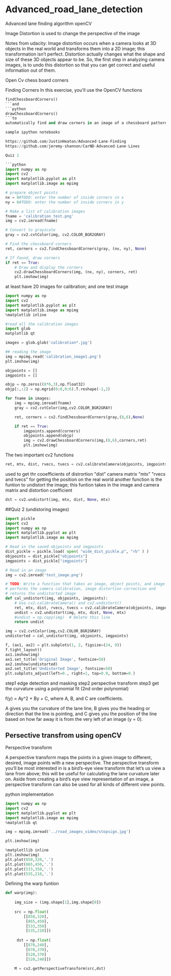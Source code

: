 # Advanced_road_lane_detection
Advanced lane finding algorithm openCV

Image Distortion is used to change the perspective of the image

Notes from udacity:
Image distortion occurs when a camera looks at 3D objects in the real world and transforms them into a 2D image;
this transformation isn’t perfect. Distortion actually changes what the shape and size of these 3D objects appear to be. 
So, the first step in analyzing camera images, is to undo this distortion so that you can get correct and useful 
information out of them.


Open Cv chess board corners

Finding Corners
In this exercise, you'll use the OpenCV functions 
```python 
findChessboardCorners()
```and
```python 
drawChessboardCorners() 
```to 
automatically find and draw corners in an image of a chessboard pattern.

sample ipython notebooks

https://github.com/JustinHeaton/Advanced-Lane-Finding
https://github.com/jeremy-shannon/CarND-Advanced-Lane-Lines

Quiz 1

```python
import numpy as np
import cv2
import matplotlib.pyplot as plt
import matplotlib.image as mpimg

# prepare object points
nx = 8#TODO: enter the number of inside corners in x
ny = 6#TODO: enter the number of inside corners in y

# Make a list of calibration images
fname = 'calibration_test.png'
img = cv2.imread(fname)

# Convert to grayscale
gray = cv2.cvtColor(img, cv2.COLOR_BGR2GRAY)

# Find the chessboard corners
ret, corners = cv2.findChessboardCorners(gray, (nx, ny), None)

# If found, draw corners
if ret == True:
    # Draw and display the corners
    cv2.drawChessboardCorners(img, (nx, ny), corners, ret)
    plt.imshow(img)
```

at least have 20 images for calibration; and one test image
```python
import numpy as np
import cv2
import matplotlib.pyplot as plt
import matplotlib.image as mpimg
%matplotlib inline

#read all the calibration images 
import glob
matplotlib qt

images = glob.glob('calibration*.jpg')

## reading the image
img = mpimg.read('calibration_image1.png')
plt.imshow(img)

objpoints = []
imgpoints = []

objp = np.zeros((8*6,3),np.float32)
objp[:,:2] = np.mgrid(0:8,0:6).T.reshape(-1,2)

for fname in images:
    img = mpimg.imread(fname)
    gray = cv2.cvtColor(img,cv2.COLOR_BGR2GRAY)

    ret, corners = cv2.findChessboardCorners(gray,(8,6),None)

    if ret == True:
        imgpoints.append(corners)
        objpoints.append(objp)
        img = cv2.drawChessboardCorners(img,(8,6),corners,ret)
        plt.imshow(img)
 ```
 
 The two important cv2 functions 
 ```python
 ret, mtx, dist, rvecs, tvecs = cv2.calibrateCamera(objpoints, imgpoints, gray.shape[::-1], None, None)
 ```
 
 used to get thr cooefficients of distrortion "dist"
 camera matrix "mtx"
 "rvecs and tvecs" for getting the position on the real world
 another function is the funtion to undistort the image; this funtion takes in the image and camera matrix and distortion coefficient 
 
 ```python
 dst = cv2.undistort(img, mtx, dist, None, mtx)
 ```
 ##Quiz 2 (undistoring images)

```python 
import pickle
import cv2
import numpy as np
import matplotlib.pyplot as plt
import matplotlib.image as mpimg

# Read in the saved objpoints and imgpoints
dist_pickle = pickle.load( open( "wide_dist_pickle.p", "rb" ) )
objpoints = dist_pickle["objpoints"]
imgpoints = dist_pickle["imgpoints"]

# Read in an image
img = cv2.imread('test_image.png')

# TODO: Write a function that takes an image, object points, and image points
# performs the camera calibration, image distortion correction and 
# returns the undistorted image
def cal_undistort(img, objpoints, imgpoints):
    # Use cv2.calibrateCamera() and cv2.undistort()
    ret, mtx, dist, rvecs, tvecs = cv2.calibrateCamera(objpoints, imgpoints, img.shape[::-1], None, None)
    undist = cv2.undistort(img, mtx, dist, None, mtx)
    #undist = np.copy(img)  # Delete this line
    return undist

img = cv2.cvtColor(img,cv2.COLOR_BGR2GRAY)
undistorted = cal_undistort(img, objpoints, imgpoints)

f, (ax1, ax2) = plt.subplots(1, 2, figsize=(24, 9))
f.tight_layout()
ax1.imshow(img)
ax1.set_title('Original Image', fontsize=50)
ax2.imshow(undistorted)
ax2.set_title('Undistorted Image', fontsize=50)
plt.subplots_adjust(left=0., right=1, top=0.9, bottom=0.)
```

step1 edge detection and masking 
step2 perspective transform
step3 get the curvature using a polynomial fit (2nd order polynomial)

f(y) = Ay^2 + By + C, where A, B, and C are coefficients.

A gives you the curvature of the lane line, B gives you the heading or direction that the line is pointing, and C gives you the position of the line based on how far away it is from the very left of an image (y = 0).

## Persective transfrom using openCV

Perspective transform

A perspective transform maps the points in a given image to different, desired, image points with a new perspective. The perspective transform you’ll be most interested in is a bird’s-eye view transform that let’s us view a lane from above; this will be useful for calculating the lane curvature later on. Aside from creating a bird’s eye view representation of an image, a perspective transform can also be used for all kinds of different view points.

python implementation 

```python
import numpy as np
import cv2
import matplotlib.pyplot as plt
import matplotlib.image as mpimg
%matplotlib qt

img = mpimg.imread('../road_images_video/stopsign.jpg')

plt.imshow(img)

%matplotllib inline
plt.imshow(img)
plt.plot(850,320,'.')
plt.plot(865,450,'.')
plt.plot(533,350,'.')
plt.plot(535,210,'.')

```

Defining the warp funtion 
```python
def warp(img):
    
    img_size = (img.shape[1],img.shape[0])
    
    src = np.float(
        [[850,320],
         [865,450],
         [533,350]
         [535,210]])
     
     dst = np.float(
        [[870,240],
         [870,370],
         [520,370]
         [520,240]])
         
    M = cv2.getPerspectiveTransform(src,dst)      
```
